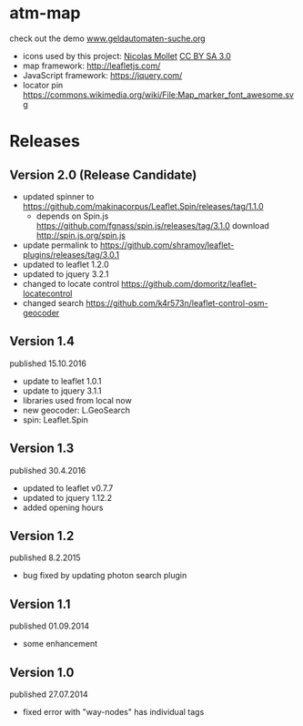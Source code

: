 # atm-map

check out the demo <a href="http://www.geldautomaten-suche.org">www.geldautomaten-suche.org</a>

- icons used by this project:
<a href="http://mapicons.nicolasmollet.com/">Nicolas Mollet</a> <a href="http://creativecommons.org/licenses/by-sa/3.0/">CC BY SA 3.0</a>
- map framework: http://leafletjs.com/
- JavaScript framework: https://jquery.com/
- locator pin https://commons.wikimedia.org/wiki/File:Map_marker_font_awesome.svg

# Releases

## Version 2.0 (Release Candidate)

- updated spinner to https://github.com/makinacorpus/Leaflet.Spin/releases/tag/1.1.0
	- depends on Spin.js https://github.com/fgnass/spin.js/releases/tag/3.1.0 download http://spin.js.org/spin.js
- update permalink to https://github.com/shramov/leaflet-plugins/releases/tag/3.0.1
- updated to leaflet 1.2.0
- updated to jquery 3.2.1
- changed to locate control https://github.com/domoritz/leaflet-locatecontrol
- changed search https://github.com/k4r573n/leaflet-control-osm-geocoder

## Version 1.4

published 15.10.2016

- update to leaflet 1.0.1
- update to jquery 3.1.1
- libraries used from local now
- new geocoder: L.GeoSearch
- spin: Leaflet.Spin

## Version 1.3

published 30.4.2016

- updated to leaflet v0.7.7
- updated to jquery 1.12.2
- added opening hours

## Version 1.2

published 8.2.2015

- bug fixed by updating photon search plugin

## Version 1.1

published 01.09.2014

- some enhancement

## Version 1.0

published 27.07.2014

- fixed error with "way-nodes" has individual tags
